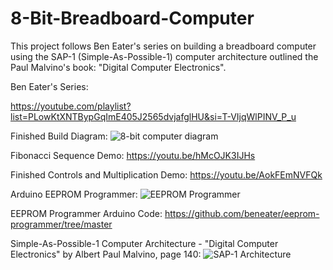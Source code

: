 # 8-Bit-Breadboard-Computer
This project follows Ben Eater's series on building a breadboard computer using the SAP-1 (Simple-As-Possible-1) computer architecture outlined the Paul Malvino's book: "Digital Computer Electronics".

Ben Eater's Series:

https://youtube.com/playlist?list=PLowKtXNTBypGqImE405J2565dvjafglHU&si=T-VIjqWlPINV_P_u

Finished Build Diagram:
![8-bit computer diagram](https://github.com/Andyneer/8-Bit-Breadboard-Computer/assets/90639840/0a8a6e85-f150-4983-8873-84d41b034fd1)

Fibonacci Sequence Demo:
https://youtu.be/hMcOJK3IJHs

Finished Controls and Multiplication Demo:
https://youtu.be/AokFEmNVFQk

Arduino EEPROM Programmer:
![EEPROM Programmer](https://github.com/Andyneer/8-Bit-Breadboard-Computer/assets/90639840/654c2f0f-3759-49f5-9922-86eaf8718661)

EEPROM Programmer Arduino Code:
https://github.com/beneater/eeprom-programmer/tree/master

Simple-As-Possible-1 Computer Architecture - "Digital Computer Electronics" by Albert Paul Malvino, page 140:
![SAP-1 Architecture](https://github.com/Andyneer/8-Bit-Breadboard-Computer/assets/90639840/bf47262d-0583-4263-ac59-df9c0c1aacb0)

